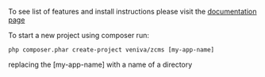 To see list of features and install instructions please visit the [documentation page](http://zcms.readthedocs.org/en/latest/)
 
To start a new project using composer run:  

    php composer.phar create-project veniva/zcms [my-app-name]
replacing the [my-app-name] with a name of a directory